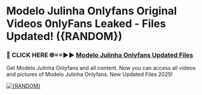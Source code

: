 # Modelo Julinha Onlyfans Original Videos 0nlyFans Leaked - Files Updated! ({RANDOM})

<h3>🔴 CLICK HERE 🌐==►► <a href="https://betterlinks.top/A2PfLJ" rel="nofollow">Modelo Julinha Onlyfans Updated Files</a></h3>

Get Modelo Julinha Onlyfans and all content. Now you can access all videos and pictures of Modelo Julinha Onlyfans. New Updated Files 2025!

[![{RANDOM}](https://i.imgur.com/ppqm5kG.gif)](https://betterlinks.top/A2PfLJ)